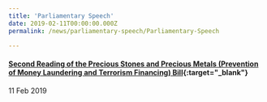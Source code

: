 ```yaml
---
title: 'Parliamentary Speech'
date: 2019-02-11T00:00:00.000Z
permalink: /news/parliamentary-speech/Parliamentary-Speech

---
```



#### [Second Reading of the Precious Stones and Precious Metals (Prevention of Money Laundering and Terrorism Financing) Bill](https://sprs.parl.gov.sg/search/sprs3topic?reportid=bill-349){:target="_blank"}
11 Feb 2019
